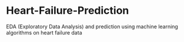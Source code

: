 # Heart-Failure-Prediction
EDA (Exploratory Data Analysis) and prediction using machine learning algorithms on heart failure data
